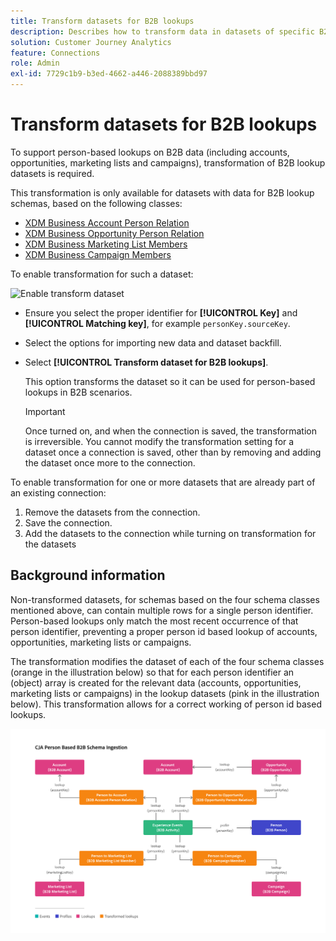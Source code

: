 ```yaml
---
title: Transform datasets for B2B lookups
description: Describes how to transform data in datasets of specific B2B lookup schemas
solution: Customer Journey Analytics
feature: Connections
role: Admin
exl-id: 7729c1b9-b3ed-4662-a446-2088389bbd97
---
```

# Transform datasets for B2B lookups

To support person-based lookups on B2B data (including accounts, opportunities, marketing lists and campaigns), transformation of B2B lookup datasets is required.

This transformation is only available for datasets with data for B2B lookup schemas, based on the following classes:

* [XDM Business Account Person Relation](https://experienceleague.adobe.com/en/docs/experience-platform/xdm/classes/b2b/business-account-person-relation)
* [XDM Business Opportunity Person Relation](https://experienceleague.adobe.com/en/docs/experience-platform/xdm/classes/b2b/business-opportunity-person-relation)
* [XDM Business Marketing List Members](https://experienceleague.adobe.com/en/docs/experience-platform/xdm/classes/b2b/business-marketing-list-members)
* [XDM Business Campaign Members](https://experienceleague.adobe.com/en/docs/experience-platform/xdm/classes/b2b/business-campaign-members)

To enable transformation for such a dataset:

![Enable transform dataset](assets/transform-dataset.gif)

* Ensure you select the proper identifier for **[!UICONTROL Key]** and **[!UICONTROL Matching key]**, for example `personKey.sourceKey`.

* Select the options for importing new data and dataset backfill. 

* Select **[!UICONTROL Transform dataset for B2B lookups]**.

  This option transforms the dataset so it can be used for person-based lookups in B2B scenarios. 
  
  
  >[!IMPORTANT]
  >
  >Once turned on, and when the connection is saved, the transformation is irreversible. You cannot modify the transformation setting for a dataset once a connection is saved, other than by removing and adding the dataset once more to the connection. 

To enable transformation for one or more datasets that are already part of an existing connection:

1. Remove the datasets from the connection.
1. Save the connection.
1. Add the datasets to the connection while turning on transformation for the datasets

## Background information

Non-transformed datasets, for schemas based on the four schema classes mentioned above, can contain multiple rows for a single person identifier. Person-based lookups only match the most recent occurrence of that person identifier, preventing a proper person id based lookup of accounts, opportunities, marketing lists or campaigns.

The transformation modifies the dataset of each of the four schema classes (orange in the illustration below) so that for each person identifier an (object) array is created for the relevant data (accounts, opportunities, marketing lists or campaigns) in the lookup datasets (pink in the illustration below). This transformation allows for a  correct working of person id based lookups.

![B2B schemas](./assets/b2b-schemas.svg)
